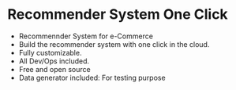# Recommender System One Click

- Recommennder System for e-Commerce 
- Build the recommender system with one click in the cloud. 
- Fully customizable. 
- All Dev/Ops included. 
- Free and open source
- Data generator included: For testing purpose
